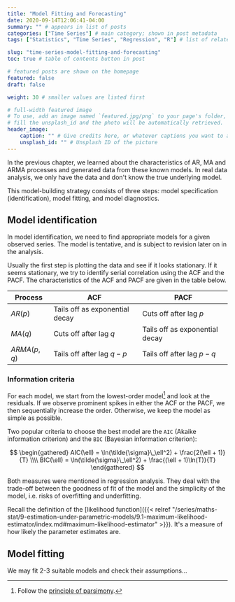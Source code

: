 ```yaml
---
title: "Model Fitting and Forecasting"
date: 2020-09-14T12:06:41-04:00
summary: "" # appears in list of posts
categories: ["Time Series"] # main category; shown in post metadata
tags: ["Statistics", "Time Series", "Regression", "R"] # list of related tags

slug: "time-series-model-fitting-and-forecasting"
toc: true # table of contents button in post

# featured posts are shown on the homepage
featured: false
draft: false

weight: 30 # smaller values are listed first

# full-width featured image
# To use, add an image named `featured.jpg/png` to your page's folder, or
# fill the unsplash_id and the photo will be automatically retrieved.
header_image:
    caption: "" # Give credits here, or whatever captions you want to add (support markdown)
    unsplash_id: "" # Unsplash ID of the picture
---
```


In the previous chapter, we learned about the characteristics of AR, MA and ARMA processes and generated data from these known models. In real data analysis, we only have the data and don't know the true underlying model.

This model-building strategy consists of three steps: model specification (identification), model fitting, and model diagnostics.

## Model identification

In model identification, we need to find appropriate models for a given observed series. The model is tentative, and is subject to revision later on in the analysis.

Usually the first step is plotting the data and see if it looks stationary. If it seems stationary, we try to identify serial correlation using the ACF and the PACF. The characteristics of the ACF and PACF are given in the table below.

| Process      | ACF                            | PACF                           |
| ------------ | ------------------------------ | ------------------------------ |
| $AR(p)$      | Tails off as exponential decay | Cuts off after lag $p$         |
| $MA(q)$      | Cuts off after lag $q$         | Tails off as exponential decay |
| $ARMA(p, q)$ | Tails off after lag $q-p$      | Tails off after lag $p-q$      |

### Information criteria

For each model, we start from the lowest-order model[^model-identification-principle] and look at the residuals. If we observe prominent spikes in either the ACF or the PACF, we then sequentially increase the order. Otherwise, we keep the model as simple as possible.

[^model-identification-principle]: Follow the [principle of parsimony](https://en.wikipedia.org/wiki/Occam%27s_razor).

Two popular criteria to choose the best model are the `AIC` (Akaike information criterion) and the `BIC` (Bayesian information criterion):

$$
\begin{gathered}
    AIC(\ell) = \ln(\tilde{\sigma}\_\ell^2) + \frac{2(\ell + 1)}{T} \\\\
    BIC(\ell) = \ln(\tilde{\sigma}\_\ell^2) + \frac{(\ell + 1)\ln(T)}{T}
\end{gathered}
$$

Both measures were mentioned in regression analysis. They deal with the trade-off between the goodness of fit of the model and the simplicity of the model, i.e. risks of overfitting and underfitting.

Recall the definition of the [likelihood function]({{< relref "/series/maths-stat/9-estimation-under-parametric-models/9.1-maximum-likelihood-estimator/index.md#maximum-likelihood-estimator" >}}). It's a measure of how likely the parameter estimates are.

## Model fitting

We may fit 2-3 suitable models and check their assumptions...
